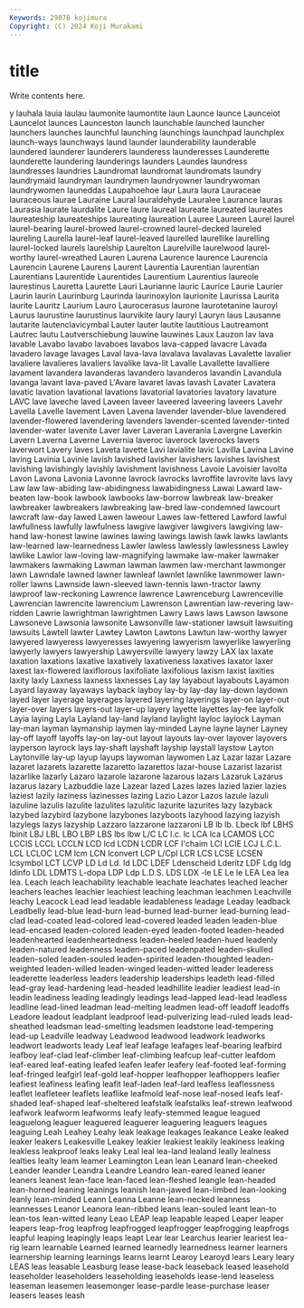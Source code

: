 ```yaml
---
Keywords: 29878 kojimura
Copyright: (C) 2024 Koji Murakami
---
```


# title

Write contents here.



y lauhala lauia laulau laumonite laumontite laun Launce launce Launceiot
Launcelot launces Launceston launch launchable launched launcher launchers launches launchful
launching launchings launchpad launchplex launch-ways launchways laund launder launderability launderable
laundered launderer launderers launderess launderesses Launderette launderette laundering launderings launders
Laundes laundress laundresses laundries Laundromat laundromat laundromats laundry laundrymaid laundryman
laundrymen laundryowner laundrywoman laundrywomen launeddas Laupahoehoe laur Laura laura Lauraceae
lauraceous laurae Lauraine Laural lauraldehyde Lauralee Laurance lauras Laurasia laurate
laurdalite Laure laure laureal laureate laureated laureates laureateship laureateships laureating
laureation Lauree Laureen Laurel laurel laurel-bearing laurel-browed laurel-crowned laurel-decked laureled
laureling Laurella laurel-leaf laurel-leaved laurelled laurellike laurelling laurel-locked laurels laurelship
Laurelton Laurelville laurelwood laurel-worthy laurel-wreathed Lauren Laurena Laurence laurence Laurencia
Laurencin Laurene Laurens Laurent Laurentia Laurentian laurentian Laurentians Laurentide Laurentides
Laurentium Laurentius laureole laurestinus Lauretta Laurette Lauri Laurianne lauric Laurice
Laurie Laurier Laurin laurin Laurinburg Laurinda laurinoxylon laurionite Laurissa Laurita
laurite Lauritz Laurium Lauro Laurocerasus laurone laurotetanine lauroyl Laurus laurustine
laurustinus laurvikite laury lauryl Lauryn laus Lausanne lautarite lautenclavicymbal Lauter
lauter lautite lautitious Lautreamont Lautrec lautu Lautverschiebung lauwine lauwines Laux
Lauzon lav lava lavable Lavabo lavabo lavaboes lavabos lava-capped lavacre
Lavada lavadero lavage lavages Laval lava-lava lavalava lavalavas Lavalette lavalier
lavaliere lavalieres lavaliers lavalike lava-lit Lavalle Lavallette lavalliere lavament lavandera
lavanderas lavandero lavanderos lavandin Lavandula lavanga lavant lava-paved L'Avare lavaret
lavas lavash Lavater Lavatera lavatic lavation lavational lavations lavatorial lavatories
lavatory lavature LAVC lave laveche laved Laveen laveer laveered laveering
laveers Lavehr Lavella Lavelle lavement Laven Lavena lavender lavender-blue lavendered
lavender-flowered lavendering lavenders lavender-scented lavender-tinted lavender-water lavenite Laver laver Laveran
Laverania Lavergne Laverkin Lavern Laverna Laverne Lavernia laveroc laverock laverocks
lavers laverwort Lavery laves Laveta lavette Lavi lavialite lavic Lavilla
Lavina Lavine laving Lavinia Lavinie lavish lavished lavisher lavishers lavishes
lavishest lavishing lavishingly lavishly lavishment lavishness Lavoie Lavoisier lavolta Lavon
Lavona Lavonia Lavonne lavrock lavrocks lavroffite lavrovite lavs lavy Law
law law-abiding law-abidingness lawabidingness Lawai Laward law-beaten law-book lawbook lawbooks
law-borrow lawbreak law-breaker lawbreaker lawbreakers lawbreaking law-bred law-condemned lawcourt lawcraft
law-day lawed Lawen laweour Lawes law-fettered Lawford lawful lawfullness lawfully
lawfulness lawgive lawgiver lawgivers lawgiving law-hand law-honest lawine lawines lawing
lawings lawish lawk lawks lawlants law-learned law-learnedness Lawler lawless lawlessly
lawlessness Lawley lawlike Lawlor law-loving law-magnifying lawmake law-maker lawmaker lawmakers
lawmaking Lawman lawman lawmen law-merchant lawmonger lawn Lawndale lawned lawner
lawnleaf lawnlet lawnlike lawnmower lawn-roller lawns Lawnside lawn-sleeved lawn-tennis lawn-tractor
lawny lawproof law-reckoning Lawrence lawrence Lawrenceburg Lawrenceville Lawrencian lawrencite lawrencium
Lawrenson Lawrentian law-revering law-ridden Lawrie lawrightman lawrightmen Lawry Laws laws
Lawson lawsone Lawsoneve Lawsonia lawsonite Lawsonville law-stationer lawsuit lawsuiting lawsuits
Lawtell lawter Lawtey Lawton Lawtons Lawtun law-worthy lawyer lawyered lawyeress
lawyeresses lawyering lawyerism lawyerlike lawyerling lawyerly lawyers lawyership Lawyersville lawyery
lawzy LAX lax laxate laxation laxations laxative laxatively laxativeness laxatives
laxator laxer laxest lax-flowered laxiflorous laxifoliate laxifolious laxism laxist laxities
laxity laxly Laxness laxness laxnesses Lay lay layabout layabouts Layamon
Layard layaway layaways layback layboy lay-by lay-day lay-down laydown layed
layer layerage layerages layered layering layerings layer-on layer-out layer-over layers
layers-out layer-up layery layette layettes lay-fee layfolk Layia laying Layla
Layland lay-land layland laylight layloc laylock Layman lay-man layman laymanship
laymen lay-minded Layne layne layner Layney lay-off layoff layoffs lay-on
lay-out layout layouts lay-over layover layovers layperson layrock lays lay-shaft
layshaft layship laystall laystow Layton Laytonville lay-up layup layups laywoman
laywomen Laz Lazar lazar Lazare lazaret lazarets lazarette lazaretto lazarettos
lazar-house Lazarist lazarist lazarlike lazarly Lazaro lazarole lazarone lazarous lazars
Lazaruk Lazarus lazarus lazary Lazbuddie laze Lazear lazed Lazes lazes
lazied lazier lazies laziest lazily laziness lazinesses lazing Lazio Lazor
Lazos lazule lazuli lazuline lazulis lazulite lazulites lazulitic lazurite lazurites
lazy lazyback lazybed lazybird lazybone lazybones lazyboots lazyhood lazying lazyish
lazylegs lazys lazyship Lazzaro lazzarone lazzaroni LB lb lb. Lbeck
lbf LBHS lbinit LBJ LBL LBO LBP LBS lbs lbw
L/C LC l.c. lc LCA lca LCAMOS LCC LCCIS LCCL
LCCLN LCD lcd LCDN LCDR LCF l'chaim LCI LCIE LCJ
L.C.L. LCL LCLOC LCM lcm LCN lconvert LCP L/Cpl LCR
LCS LCSE LCSEN lcsymbol LCT LCVP LD Ld Ld. ld
LDC LDEF Ldenscheid Lderitz LDF Ldg ldg ldinfo LDL LDMTS
L-dopa LDP Ldp L.D.S. LDS LDX -le LE Le le
LEA Lea lea lea. Leach leach leachability leachable leachate leachates
leached leacher leachers leaches leachier leachiest leaching leachman leachmen Leachville
leachy Leacock Lead lead leadable leadableness leadage Leaday leadback Leadbelly
lead-blue lead-burn lead-burned lead-burner lead-burning lead-clad lead-coated lead-colored lead-covered leaded
leaden leaden-blue lead-encased leaden-colored leaden-eyed leaden-footed leaden-headed leadenhearted leadenheartedness leaden-heeled
leaden-hued leadenly leaden-natured leadenness leaden-paced leadenpated leaden-skulled leaden-soled leaden-souled leaden-spirited
leaden-thoughted leaden-weighted leaden-willed leaden-winged leaden-witted leader leaderess leaderette leaderless leaders
leadership leaderships leadeth lead-filled lead-gray lead-hardening lead-headed leadhillite leadier leadiest
lead-in leadin leadiness leading leadingly leadings lead-lapped lead-lead leadless leadline
lead-lined leadman lead-melting leadmen lead-off leadoff leadoffs Leadore leadout leadplant
leadproof lead-pulverizing lead-ruled leads lead-sheathed leadsman lead-smelting leadsmen leadstone lead-tempering
lead-up Leadville leadway Leadwood leadwood leadwork leadworks leadwort leadworts leady
Leaf leaf leafage leafages leaf-bearing leafbird leafboy leaf-clad leaf-climber leaf-climbing
leafcup leaf-cutter leafdom leaf-eared leaf-eating leafed leafen leafer leafery leaf-footed
leaf-forming leaf-fringed leafgirl leaf-gold leaf-hopper leafhopper leafhoppers leafier leafiest leafiness
leafing leafit leaf-laden leaf-lard leafless leaflessness leaflet leafleteer leaflets leaflike
leafmold leaf-nose leaf-nosed leafs leaf-shaded leaf-shaped leaf-sheltered leafstalk leafstalks leaf-strewn
leafwood leafwork leafworm leafworms leafy leafy-stemmed league leagued leaguelong leaguer
leaguered leaguerer leaguering leaguers leagues leaguing Leah Leahey Leahy leak
leakage leakages leakance Leake leaked leaker leakers Leakesville Leakey leakier
leakiest leakily leakiness leaking leakless leakproof leaks leaky Leal leal
lea-land lealand leally lealness lealties lealty leam leamer Leamington Lean
lean Leanard lean-cheeked Leander leander Leandra Leandre Leandro lean-eared leaned
leaner leaners leanest lean-face lean-faced lean-fleshed leangle lean-headed lean-horned leaning
leanings leanish lean-jawed lean-limbed lean-looking leanly lean-minded Leann Leanna Leanne
lean-necked leanness leannesses Leanor Leanora lean-ribbed leans lean-souled leant lean-to
lean-tos lean-witted leany Leao LEAP leap leapable leaped Leaper leaper
leapers leap-frog leapfrog leapfrogged leapfrogger leapfrogging leapfrogs leapful leaping leapingly
leaps leapt Lear lear Learchus learier leariest lea-rig learn learnable
Learned learned learnedly learnedness learner learners learnership learning learnings learns
learnt Learoy Learoyd lears Leary leary LEAS leas leasable Leasburg
lease lease-back leaseback leased leasehold leaseholder leaseholders leaseholding leaseholds lease-lend
leaseless leaseman leasemen leasemonger lease-pardle lease-purchase leaser leasers leases leash
